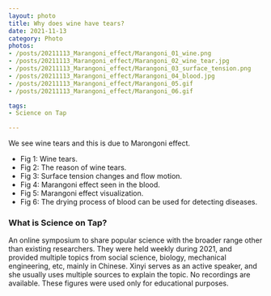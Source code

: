```yaml
---
layout: photo
title: Why does wine have tears?
date: 2021-11-13
category: Photo
photos:
- /posts/20211113_Marangoni_effect/Marangoni_01_wine.png
- /posts/20211113_Marangoni_effect/Marangoni_02_wine_tear.jpg
- /posts/20211113_Marangoni_effect/Marangoni_03_surface_tension.png
- /posts/20211113_Marangoni_effect/Marangoni_04_blood.jpg
- /posts/20211113_Marangoni_effect/Marangoni_05.gif
- /posts/20211113_Marangoni_effect/Marangoni_06.gif

tags:
- Science on Tap

---
```


We see wine tears and this is due to Marongoni effect. 

- Fig 1: Wine tears. 
- Fig 2: The reason of wine tears. 
- Fig 3: Surface tension changes and flow motion. 
- Fig 4: Marangoni effect seen in the blood. 
- Fig 5: Marangoni effect visualization. 
- Fig 6: The drying process of blood can be used for detecting diseases. 

### What is Science on Tap? 

An online symposium to share popular science with the broader range other than existing researchers. 
They were held weekly during 2021, and provided multiple topics from social science, biology, mechanical engineering, etc, mainly in Chinese. 
Xinyi serves as an active speaker, and she usually uses multiple sources to explain the topic. 
No recordings are available. 
These figures were used only for educational purposes. 